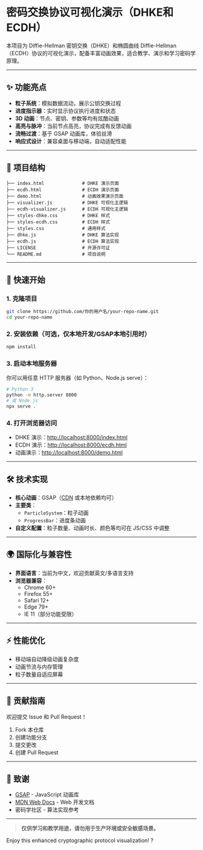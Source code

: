# 密码交换协议可视化演示（DHKE和ECDH）

本项目为 Diffie-Hellman 密钥交换（DHKE）和椭圆曲线 Diffie-Hellman（ECDH）协议的可视化演示，配备丰富动画效果，适合教学、演示和学习密码学原理。

---

## ✨ 功能亮点

- **粒子系统**：模拟数据流动，展示公钥交换过程
- **进度指示器**：实时显示协议执行进度和状态
- **3D 动画**：节点、密钥、参数等均有炫酷动画
- **高亮与脉冲**：当前节点高亮，协议完成有反馈动画
- **流畅过渡**：基于 GSAP 动画库，体验丝滑
- **响应式设计**：兼容桌面与移动端，自动适配性能

---

## 📁 项目结构

```
├── index.html              # DHKE 演示页面
├── ecdh.html               # ECDH 演示页面
├── demo.html               # 动画效果演示页面
├── visualizer.js           # DHKE 可视化主逻辑
├── ecdh-visualizer.js      # ECDH 可视化主逻辑
├── styles-dhke.css         # DHKE 样式
├── styles-ecdh.css         # ECDH 样式
├── styles.css              # 通用样式
├── dhke.js                 # DHKE 算法实现
├── ecdh.js                 # ECDH 算法实现
├── LICENSE                 # 开源许可证
└── README.md               # 项目说明
```

---

## 🚀 快速开始

### 1. 克隆项目

```bash
git clone https://github.com/你的用户名/your-repo-name.git
cd your-repo-name
```

### 2. 安装依赖（可选，仅本地开发/GSAP本地引用时）

```bash
npm install
```

### 3. 启动本地服务器

你可以用任意 HTTP 服务器（如 Python、Node.js serve）：

```bash
# Python 3
python -m http.server 8000
# 或 Node.js
npx serve .
```

### 4. 打开浏览器访问

- DHKE 演示：[http://localhost:8000/index.html](http://localhost:8000/index.html)
- ECDH 演示：[http://localhost:8000/ecdh.html](http://localhost:8000/ecdh.html)
- 动画演示：[http://localhost:8000/demo.html](http://localhost:8000/demo.html)

---

## 🛠️ 技术实现

- **核心动画**：GSAP（[CDN](https://cdnjs.com/libraries/gsap) 或本地依赖均可）
- **主要类**：
  - `ParticleSystem`：粒子动画
  - `ProgressBar`：进度条动画
- **自定义配置**：粒子数量、动画时长、颜色等均可在 JS/CSS 中调整

---

## 🌍 国际化与兼容性

- **界面语言**：当前为中文，欢迎贡献英文/多语言支持
- **浏览器兼容**：
  - Chrome 60+
  - Firefox 55+
  - Safari 12+
  - Edge 79+
  - IE 11（部分功能受限）

---

## ⚡ 性能优化

- 移动端自动降级动画复杂度
- 动画节流与内存管理
- 粒子数量自适应屏幕

---

## 🤝 贡献指南

欢迎提交 Issue 和 Pull Request！

1. Fork 本仓库
2. 创建功能分支
3. 提交更改
4. 创建 Pull Request

---

## 🙏 致谢

- [GSAP](https://greensock.com/gsap/) - JavaScript 动画库
- [MDN Web Docs](https://developer.mozilla.org/) - Web 开发文档
- 密码学社区 - 算法实现参考

---

> **仅供学习和教学用途，请勿用于生产环境或安全敏感场景。**

Enjoy this enhanced cryptographic protocol visualization! ?
